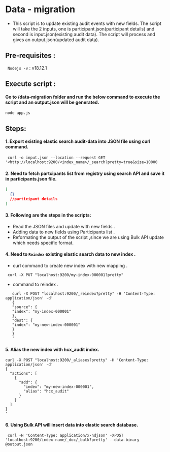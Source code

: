 # Data - migration

- This script is to update existing audit events with new fields. The script will take the 2 inputs, one is
  participant.json(participant details) and second is input.json(existing audit data). The script will process and gives
  an output.json(updated audit data).

## Pre-requisites :

` Nodejs -v` : v18.12.1

## Execute script :

#### Go to /data-migration folder and run the below command to execute the script and an output.json will be generated.

```shell
node app.js
```

## Steps:

#### 1. Export existing elastic search audit-data into JSON file using curl command.

```shell
 curl -o input.json --location --request GET '<http://localhost:9200/<index_name>/_search?pretty=true&size=10000
```

#### 2. Need to fetch partcipants list from registry using search API and save it in participants.json file.

```json
[
  {}
  //participant details
]
```

#### 3. Following are the steps in the scripts:

- Read the JSON files and update with new fields .
- Adding data to new fields using Participants list .
- Reformating the output of the script ,since we are using Bulk API update which needs specific format.

#### 4. Need to `Reindex` existing elastic search data to new index .

- curl command to create new index with new mapping .

```shell
 curl -X PUT "localhost:9200/my-index-000001?pretty"
 ```

- command to reindex .

```shell
   curl -X POST "localhost:9200/_reindex?pretty" -H 'Content-Type: application/json' -d'
   {
   "source": {
   "index": "my-index-000001"
   },
   "dest": {
   "index": "my-new-index-000001"
   }
   }
   '
```

#### 5. Alias the new index with hcx_audit index.

```shell
curl -X POST "localhost:9200/_aliases?pretty" -H 'Content-Type: application/json' -d'
{
  "actions": [
    {
      "add": {
        "index": "my-new-index-000001",
        "alias": "hcx_audit"
      }
    }
  ]
}
'
```

#### 6. Using Bulk API will insert data into elastic search database.

```shell
 curl -H 'Content-Type: application/x-ndjson' -XPOST 'localhost:9200/index-name/_doc/_bulk?pretty' --data-binary @output.json
```


